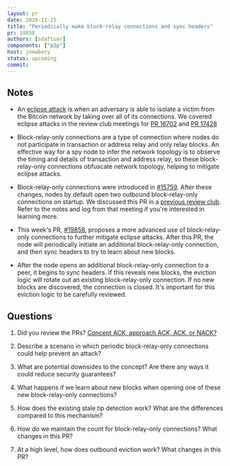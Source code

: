 ```yaml
---
layout: pr
date: 2020-11-25
title: "Periodically make block-relay connections and sync headers"
pr: 19858
authors: [sdaftuar]
components: ["p2p"]
host: jnewbery
status: upcoming
commit:
---
```


## Notes

- An [eclipse attack](https://bitcoinops.org/en/topics/eclipse-attacks/) is
  when an adversary is able to isolate a victim from the Bitcoin network by
  taking over all of its connections. We covered eclipse attacks in the review
  club meetings for [PR 16702](https://bitcoincore.reviews/16702#eclipse-attack) 
  and [PR 17428](https://bitcoincore.reviews/17428)

- Block-relay-only connections are a type of connection where nodes do not
  participate in transaction or address relay and only relay blocks. An
  effective way for a spy node to infer the network topology is to observe the
  timing and details of transaction and address relay, so these block-relay-only
  connections obfuscate network topology, helping to mitigate eclipse attacks.

- Block-relay-only connections were introduced in
  [#15759](https://github.com/bitcoin/bitcoin/pull/15759). After these changes,
  nodes by default open two outbound block-relay-only connections on startup.
  We discussed this PR in a [previous review
  club](https://bitcoincore.reviews/15759.html). Refer to the notes and log from
  that meeting if you're interested in learning more.

- This week's PR, [#19858](https://github.com/bitcoin/bitcoin/pull/19858),
  proposes a more advanced use of block-relay-only connections to further
  mitigate eclipse attacks. After this PR, the node will periodically initiate
  an additional block-relay-only connection, and then sync headers to try to
  learn about new blocks.

- After the node opens an additional block-relay-only connection to a peer, it
  begins to sync headers. If this reveals new blocks, the eviction logic will
  rotate out an existing block-relay-only connection. If no new blocks are
  discovered, the connection is closed. It's important for this eviction logic to
  be carefully reviewed.

## Questions

1. Did you review the PRs? [Concept ACK, approach ACK, ACK, or
   NACK?](https://github.com/bitcoin/bitcoin/blob/master/CONTRIBUTING.md#peer-review)

2. Describe a scenario in which periodic block-relay-only connections could
   help prevent an attack?

3. What are potential downsides to the concept? Are there any ways it could
   reduce security guarantees?

4. What happens if we learn about new blocks when opening one of these new
   block-relay-only connections?

5. How does the existing stale tip detection work? What are the differences
   compared to this mechanism?

6. How do we maintain the count for block-relay-only connections? What changes
   in this PR?

7. At a high level, how does outbound eviction work? What changes in this PR?

<!-- TODO: After meeting, uncomment and add meeting log between the irc tags
## Meeting Log

{% irc %}
{% endirc %}
-->
